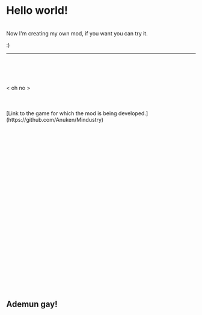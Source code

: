 # Hello world!
<br/>
Now I'm creating my own mod, if you want you can try it.

:)
***
<br/>
<br/>
<br/>
<br/>
< oh no >
<br/>
<br/>
<br/>
<br/>
[Link to the game for which the mod is being developed.](https://github.com/Anuken/Mindustry)
<br/>
<br/>
<br/>
<br/>
<br/>
<br/>
<br/>
<br/>
<br/>
<br/>
<br/>
<br/>
<br/>
<br/>
<br/>
<br/>
<br/>
<br/>
<br/>
<br/>
<br/>
<br/>
<br/>
<br/>
<br/>
<br/>
<br/>

## Ademun gay!